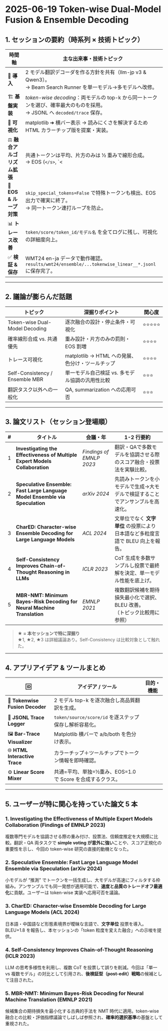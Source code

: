 # 2025-06-19 Token-wise Dual-Model Fusion & Ensemble Decoding

## 1. セッションの要約（時系列 × 技術トピック）

| 時間軸 | 主な出来事・技術トピック |
|--------|--------------------------|
| 🔰 **導入** | 2 モデル翻訳デコーダを作る方針を共有（llm-jp v3 & Qwen3）。<br>→ Beam Search Runner を単一モデル→多モデルへ改修。 |
| 🏗 **基盤実装** | *token-wise decoding*：両モデルの top-k から同一トークンを選び、確率最大のものを採用。<br>→ JSONL へ `decoded/trace` 保存。 |
| 🎨 **可視化** | matplotlib ➜ 横バー表示 → 読みにくさを解決するため HTML カラーチップ版を提案・実装。 |
| ⚖ **融合アルゴリズム拡張** | 共通トークンは平均、片方のみは ½ 重みで線形合成。<br>→ EOS (`</s>`, `<|im_end|>`) は重み1.0として優先停止。 |
| 🛑 **EOS & ループ対策** | `skip_special_tokens=False` で特殊トークンも検出、EOS 出力で確実に終了。<br>→ 同一トークン連打ループを防止。 |
| 📊 **トレース改善** | `token/score/token_id/モデル名` を全てログに残し、可視化の詳細度向上。 |
| ✅ **検証 & 保存** | WMT24 en-ja データで動作確認。<br>`results/wmt24/ensemble/...tokenwise_linear__*.jsonl` に保存完了。 |

---

## 2. 議論が膨らんだ話題

| トピック | 深掘りポイント | 関心度 |
|----------|----------------|--------|
| Token-wise Dual-Model Decoding | 逐次融合の設計・停止条件・可視化 | ⭐⭐⭐⭐⭐ |
| 確率線形合成 vs. 共通優先 | 重み設計・片方のみの罰則・EOS 割増 | ⭐⭐⭐⭐ |
| トレース可視化 | matplotlib → HTML への発展、色分け・ツールチップ | ⭐⭐⭐⭐ |
| Self-Consistency / Ensemble MBR | 単一モデル自己検証 vs. 多モデル協調の汎用性比較 | ⭐⭐⭐ |
| 翻訳タスク以外への一般化 | QA, summarization への応用可否 | ⭐⭐⭐ |

---

## 3. 論文リスト（セッション登場順）

| # | タイトル | 会議・年 | 1-2 行要約 |
|---|----------|---------|-----------|
| 1 | **Investigating the Effectiveness of Multiple Expert Models Collaboration** | *Findings of EMNLP 2023* | 翻訳・QAで多数モデルを協調させる際のスコア融合・投票法を実験比較。 |
| 2 | **Speculative Ensemble: Fast Large Language Model Ensemble via Speculation** | *arXiv 2024* | 先読みトークンを小モデルで生成→大モデルで検証することでアンサンブルを高速化。 |
| 3 | **CharED: Character-wise Ensemble Decoding for Large Language Models** | *ACL 2024* | 文単位でなく **文字単位** の投票により日本語など多粒度言語で BLEU 向上を報告。 |
| 4 | **Self-Consistency Improves Chain-of-Thought Reasoning in LLMs** | *ICLR 2023* | CoT 生成を多数サンプルし投票で最終解を決定、単一モデル性能を底上げ。|
| 5 | **MBR-NMT: Minimum Bayes-Risk Decoding for Neural Machine Translation** | *EMNLP 2021* | 複数翻訳候補を期待損失最小化で選択、BLEU 改善。<br>（トピック比較用に参照） |

> **★ = 本セッションで特に深掘り**  
> ★1, ★2, ★3 は詳細議論あり。Self-Consistency は比較対象として触れた。

---

## 4. アプリアイデア & ツールまとめ

| 🆔 | アイデア / ツール | 目的・機能 |
|----|-------------------|-----------|
| 📱 **Tokenwise Fusion Decoder** | 2 モデル top-k を逐次融合し高品質翻訳を生成。 |
| 📄 **JSONL Trace Logger** | `token/source/score/id` を逐ステップ保存し解析容易化。 |
| 🖼 **Bar-Trace Visualizer** | Matplotlib 横バーで a/b/both を色分け表示。 |
| 🌐 **HTML Interactive Trace** | カラーチップ＋ツールチップでトークン情報を即時確認。 |
| ⚙ **Linear Score Mixer** | 共通=平均、単独=½重み、EOS=1.0 で Score を合成するクラス。 |

---

## 5. ユーザーが特に関心を持っていた論文 5 本

### 1. Investigating the Effectiveness of Multiple Expert Models Collaboration (Findings of EMNLP 2023)
複数専門モデルを協調させる際の重み付け、投票法、信頼度推定を大規模に比較。翻訳・QA 両タスクで **simple voting が意外に強い**ことや、スコア正規化の重要性を示し、今回の token-wise 研究の直接的動機となった。

### 2. Speculative Ensemble: Fast Large Language Model Ensemble via Speculation (arXiv 2024)
小モデルが “推測” でトークンを一括生成し、大モデルが高速にフィルタする枠組み。アンサンブルでも同一発想が適用可能で、**速度と品質のトレードオフ最適化**に貢献。ユーザーは token-wise 実装へ応用可否を議論。

### 3. CharED: Character-wise Ensemble Decoding for Large Language Models (ACL 2024)
日本語・中国語など形態素境界が曖昧な言語で、**文字単位** 投票を導入。BLEU+1.8 を報告し、本セッションの「token 粒度を変えた融合」への示唆を提供。

### 4. Self-Consistency Improves Chain-of-Thought Reasoning (ICLR 2023)
LLM の思考多様性を利用し、複数 CoT を投票して誤りを削減。今回は「単一 vs 複数モデル」の対比として引用され、**後検証型（post-edit）戦略**の候補として注目された。

### 5. MBR-NMT: Minimum Bayes-Risk Decoding for Neural Machine Translation (EMNLP 2021)
候補集合の期待損失を最小化する古典的手法を NMT 時代に適用。token-wise 融合との比較・評価指標議論でしばしば参照され、**確率的選択基準**の基盤として重視された。

